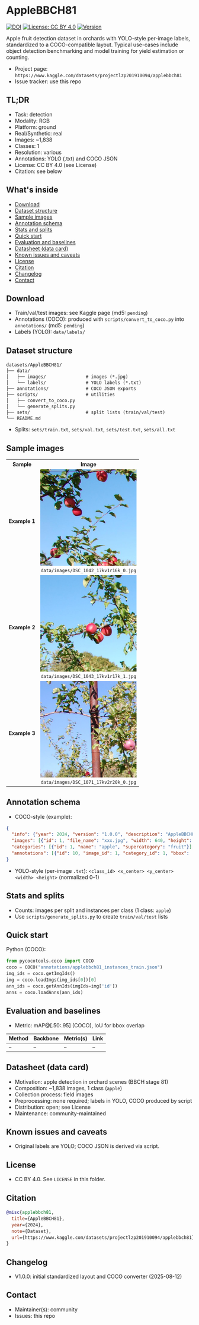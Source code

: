 # AppleBBCH81

[![DOI](https://img.shields.io/badge/DOI-pending-lightgrey)](#citation) 
[![License: CC BY 4.0](https://img.shields.io/badge/License-CC%20BY%204.0-blue.svg)](https://creativecommons.org/licenses/by/4.0/) 
[![Version](https://img.shields.io/badge/version-1.0.0-blue)](#changelog)

Apple fruit detection dataset in orchards with YOLO-style per-image labels, standardized to a COCO-compatible layout. Typical use-cases include object detection benchmarking and model training for yield estimation or counting.

- Project page: `https://www.kaggle.com/datasets/projectlzp201910094/applebbch81` 
- Issue tracker: use this repo

## TL;DR
- Task: detection
- Modality: RGB 
- Platform: ground 
- Real/Synthetic: real
- Images: ~1,838 
- Classes: 1 
- Resolution: various
- Annotations: YOLO (.txt) and COCO JSON
- License: CC BY 4.0 (see License)
- Citation: see below

## What's inside
- [Download](#download)
- [Dataset structure](#dataset-structure)
- [Sample images](#sample-images)
- [Annotation schema](#annotation-schema)
- [Stats and splits](#stats-and-splits)
- [Quick start](#quick-start)
- [Evaluation and baselines](#evaluation-and-baselines)
- [Datasheet (data card)](#datasheet-data-card)
- [Known issues and caveats](#known-issues-and-caveats)
- [License](#license)
- [Citation](#citation)
- [Changelog](#changelog)
- [Contact](#contact)

## Download
- Train/val/test images: see Kaggle page (md5: `pending`)
- Annotations (COCO): produced with `scripts/convert_to_coco.py` into `annotations/` (md5: `pending`)
- Labels (YOLO): `data/labels/`

## Dataset structure
```
datasets/AppleBBCH81/
├── data/
│   ├── images/               # images (*.jpg)
│   └── labels/               # YOLO labels (*.txt)
├── annotations/              # COCO JSON exports
├── scripts/                  # utilities
│   ├── convert_to_coco.py
│   └── generate_splits.py
├── sets/                     # split lists (train/val/test)
└── README.md
```
- Splits: `sets/train.txt`, `sets/val.txt`, `sets/test.txt`, `sets/all.txt`

## Sample images
<table>
  <tr>
    <th>Sample</th>
    <th>Image</th>
  </tr>
  <tr>
    <td><strong>Example 1</strong></td>
    <td>
      <img src="data/images/DSC_1042_17kv1r16k_0.jpg" alt="Example 1" width="260"/>
      <div align="center"><code>data/images/DSC_1042_17kv1r16k_0.jpg</code></div>
    </td>
  </tr>
  <tr>
    <td><strong>Example 2</strong></td>
    <td>
      <img src="data/images/DSC_1043_17kv1r17k_1.jpg" alt="Example 2" width="260"/>
      <div align="center"><code>data/images/DSC_1043_17kv1r17k_1.jpg</code></div>
    </td>
  </tr>
  <tr>
    <td><strong>Example 3</strong></td>
    <td>
      <img src="data/images/DSC_1071_17kv2r20k_0.jpg" alt="Example 3" width="260"/>
      <div align="center"><code>data/images/DSC_1071_17kv2r20k_0.jpg</code></div>
    </td>
  </tr>
  <!-- More samples exist in the dataset -->
  </table>

## Annotation schema
- COCO-style (example):
```json
{
  "info": {"year": 2024, "version": "1.0.0", "description": "AppleBBCH81", "url": "https://www.kaggle.com/datasets/projectlzp201910094/applebbch81", "date_created": "2024-04-12"},
  "images": [{"id": 1, "file_name": "xxx.jpg", "width": 640, "height": 640}],
  "categories": [{"id": 1, "name": "apple", "supercategory": "fruit"}],
  "annotations": [{"id": 10, "image_id": 1, "category_id": 1, "bbox": [x,y,w,h], "area": 1234, "iscrowd": 0}]
}
```
- YOLO-style (per-image `.txt`): `<class_id> <x_center> <y_center> <width> <height>` (normalized 0–1)

## Stats and splits
- Counts: images per split and instances per class (1 class: `apple`)
- Use `scripts/generate_splits.py` to create `train/val/test` lists

## Quick start
Python (COCO):
```python
from pycocotools.coco import COCO
coco = COCO("annotations/applebbch81_instances_train.json")
img_ids = coco.getImgIds()
img = coco.loadImgs(img_ids[0])[0]
ann_ids = coco.getAnnIds(imgIds=img['id'])
anns = coco.loadAnns(ann_ids)
```

## Evaluation and baselines
- Metric: mAP@[.50:.95] (COCO), IoU for bbox overlap

| Method | Backbone | Metric(s) | Link |
|---|---|---|---|
| – | – | – | – |

## Datasheet (data card)
- Motivation: apple detection in orchard scenes (BBCH stage 81)
- Composition: ~1,838 images, 1 class (`apple`)
- Collection process: field images
- Preprocessing: none required; labels in YOLO, COCO produced by script
- Distribution: open; see License
- Maintenance: community-maintained

## Known issues and caveats
- Original labels are YOLO; COCO JSON is derived via script.

## License
- CC BY 4.0. See `LICENSE` in this folder.

## Citation
```bibtex
@misc{applebbch81,
  title={AppleBBCH81},
  year={2024},
  note={Dataset},
  url={https://www.kaggle.com/datasets/projectlzp201910094/applebbch81}
}
```

## Changelog
- V1.0.0: initial standardized layout and COCO converter (2025-08-12)

## Contact
- Maintainer(s): community 
- Issues: this repo


